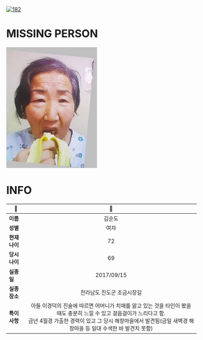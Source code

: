 [![182](https://img.shields.io/badge/%EC%8B%A4%EC%A2%85%EC%8B%A0%EA%B3%A0%EB%8A%94%20%EA%B5%AD%EB%B2%88%EC%97%86%EC%9D%B4-182-blue)](http://safe182.go.kr/index.do)

# MISSING PERSON

<img src="./missing_person.jpg">

# INFO

|🔑|💎|
|--|:--:|
|**이름**|김순도|
|**성별**|여자|
|**현재 나이**|72|
|**당시 나이**|69|
|**실종일**|2017/09/15|
|**실종 장소**|전라남도 진도군 조금시장길 |
|**특이사항**|아들 이경덕의 진술에 따르면 어머니가 치매를 앓고 있는 것을 타인이 봤을 때도 충분히 느낄 수 있고 걸음걸이가 느리다고 함.</br>금년 4월경 가출한 경력이 있고 그 당시 해창마을에서 발견됨(금일 새벽경 해창마을 등 일대 수색한 바 발견치 못함)|

